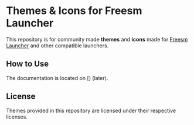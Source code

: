 <!--
SPDX-FileCopyrightText: 2022 Sefa Eyeoglu <contact@scrumplex.net>
SPDX-FileCopyrightText: 2022 AshtakaOOf

SPDX-License-Identifier: CC0-1.0
-->

# Themes & Icons  for Freesm Launcher 
This repository is for community made **themes** and **icons** made for [Freesm Launcher](https://github.com/FreesmTeam/FreesmLauncher) and other compatible launchers.

## How to Use
The documentation is located on [] (later).

## License
Themes provided in this repository are licensed under their respective licenses.
